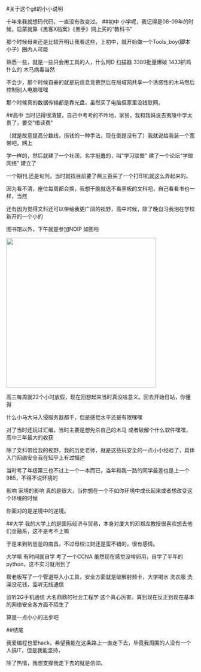 #关于这个git的小小说明

十年来我就想码代码，一直没有改变过。
##初中
小学呢，我记得是08-09年的时候，启蒙就靠《黑客X档案》《黑手》网上买的“教科书”

那个时候母亲还是比较开明让我看这些，上初中，就开始做一个Tools_boy(脚本小子）圈内人可能

熟悉一些，就是一些只会用工具的人，什么阿D 扫描器 3389批量爆破 1433抓鸡什么的 木马病毒当然

不会少，那个时候自豪的就是玩信息竞赛然后在局域网共享一个诱惑性的木马然后控制别人电脑嘿嘿

那个时候真的数据传输都是靠光盘，虽然买了电脑但家里没钱联网。

##高中
   当时记得很清楚，自己中考考的不咋地，家贫，我和我妈说去夷陵中学太贵了，要交"借读费"

（就是故意提高分数线，捞钱的一种手法，现在倒是没有了）我就说给我装一个宽带吧，网上

学一样的，然后就建了一个社团，名字挺蠢的，叫"学习联盟" 建了一个论坛"学盟网络" 建立了

一个期刊,还是旬刊，当时就找目前要了两三百买了一个打印机就这么弄起来的。

   因为看不清，座位每周都会换，我想干脆就选不看黑板的文科吧，自己看看书也一样，当然

还有因为觉得文科还可以带给我更广阔的视野，高中时候，除了晚自习我泡在学校新开的一个小的

图书馆以外，下午就是参加NOIP 如图啦

<img src="http://appwk.baidu.com/naapi/doc/view?ih=810&o=jpg_6&iw=1080&ix=0&iy=0&aimw=1080&rn=1&doc_id=4321147f1711cc7931b71638&pn=1&sign=498e364a55dc6a90dd106712676a48c2&type=1&app_ver=2.9.8.2&ua=bd_800_800_IncredibleS_2.9.8.2_2.3.7&bid=1&app_ua=IncredibleS&uid=&cuid=&fr=3&Bdi_bear=WIFI&from=3_10000&bduss=&pid=1&screen=800_800&sys_ver=2.3.7" width="400" height="400">

高三每周就22个小时放假，现在回想起来当时真没啥意义。回去开始日站，你懂得

什么小马大马入侵服务器都干，但是感觉水平还是有限嘿嘿

对了当时还玩过汇编，当时主要是想免杀自己的木马 或者破解个什么软件嘿嘿，高中三年最大的收获

除了文科带给我的视野，我的历史老师，就是这些玩安全的一点小小经验了，具体入门网络安全我在知乎上有过描述

当时考了年级第三也不过上一个一本而已，当年和我一路的同学最差也是上一个985，不得不说环境的

影响 家境的影响 真的是很大，当你想在一个不如你环境中成长起来或者想改变这个环境的时候

你面对的是逆境中的逆境。

##大学
我的大学上的是国际经济与贸易，本身对厦大的邓郑龙教授很喜欢想去他们金融系，这不是考不上嘛

于是来到坑爸爸的南昌，不过母校江财还是蛮不错的，很有感情。

大学嘛 有时间就自学 考了一个CCNA 虽然现在感觉没啥卵用，自学了半年的python，这不实习就用到了

帮老板写了一个管道导入小工具，安全方面就是破解射频卡，大学喝水 洗衣服 洗澡没花钱，监听无线通信

监听2G手机通信 大名鼎鼎的社会工程学 这个真心厉害。算到现在反正到现在基本的网络安全各方面不陌生了

算是一点小小的进步吧

##结尾

我爱编程也爱hack，希望我能在这条路上一直走下去，毕竟我周围的人没有一个人搞IT，但是我能坚持，

除了热情，我想支撑我走下去的就是信仰。

